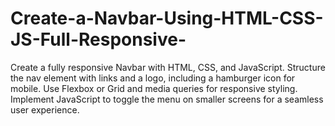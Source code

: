 # Create-a-Navbar-Using-HTML-CSS-JS-Full-Responsive-
Create a fully responsive Navbar with HTML, CSS, and JavaScript. Structure the nav element with links and a logo, including a hamburger icon for mobile. Use Flexbox or Grid and media queries for responsive styling. Implement JavaScript to toggle the menu on smaller screens for a seamless user experience.
